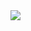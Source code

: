 <img src="https://i.imgur.com/AUZasm5.jpg" >
<!--stackedit_data:
eyJoaXN0b3J5IjpbMjExMTk3ODk0MSw1NTU5NjQzNzcsNTc3OT
kxODIwLDE1NzYwNzkyMzZdfQ==
-->